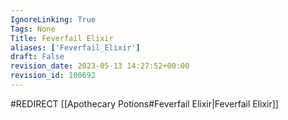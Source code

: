 ```yaml
---
IgnoreLinking: True
Tags: None
Title: Feverfail Elixir
aliases: ['Feverfail_Elixir']
draft: False
revision_date: 2023-05-13 14:27:52+00:00
revision_id: 100692
---
```


#REDIRECT [[Apothecary Potions#Feverfail Elixir|Feverfail Elixir]]